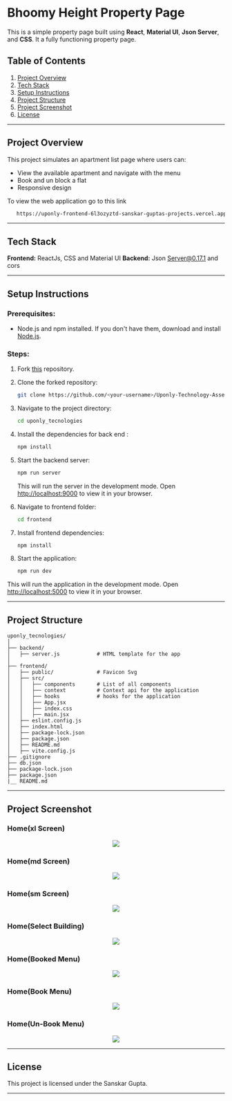 # Bhoomy Height Property Page

This is a simple property page built using **React**, **Material UI**, **Json Server**, and **CSS**. It a fully functioning property page.

## Table of Contents

1. [Project Overview](#project-overview)
2. [Tech Stack](#tech-stack)
3. [Setup Instructions](#setup-instructions)
4. [Project Structure](#project-structure)
5. [Project Screenshot](#project-scrrenshot)
6. [License](#license)

---

## Project Overview

This project simulates an apartment list page where users can:

- View the available apartment and navigate with the menu
- Book and un block a flat
- Responsive design

To view the web application go to this link

```bash
   https://uponly-frontend-6l3ozyztd-sanskar-guptas-projects.vercel.app/
```

---

## Tech Stack

**Frontend:** ReactJs, CSS and Material UI
**Backend:** Json Server@0.17.1 and cors

---

## Setup Instructions

### Prerequisites:

- Node.js and npm installed. If you don't have them, download and install [Node.js](https://nodejs.org/).

### Steps:

1. Fork [this](https://github.com/sanskar1419/Uponly-Technology-Assessment.git) repository.

2. Clone the forked repository:

   ```bash
   git clone https://github.com/<your-username>/Uponly-Technology-Assessment.git
   ```

3. Navigate to the project directory:

   ```bash
   cd uponly_tecnologies
   ```

4. Install the dependencies for back end :

   ```bash
   npm install
   ```

5. Start the backend server:

   ```bash
   npm run server
   ```

   This will run the server in the development mode. Open [http://localhost:9000](http://localhost:9000) to view it in your browser.

6. Navigate to frontend folder:

   ```bash
   cd frontend
   ```

7. Install frontend dependencies:

   ```bash
   npm install
   ```

8. Start the application:
   ```bash
   npm run dev
   ```

This will run the application in the development mode. Open [http://localhost:5000](http://localhost:5000) to view it in your browser.

---

## Project Structure

```plaintext
uponly_tecnologies/
│
├── backend/
│   ├── server.js            # HTML template for the app
│
├── frontend/
│   ├── public/              # Favicon Svg
│   ├── src/
│   │   ├── components       # List of all components
│   │   ├── context          # Context api for the application
│   │   ├── hooks            # hooks for the application
│   │   ├── App.jsx
│   │   ├── index.css
│   │   ├── main.jsx
│   ├── eslint.config.js
│   ├── index.html
│   ├── package-lock.json
│   ├── package.json
│   ├── README.md
│   ├── vite.config.js
├── .gitignore
├── db.json
├── package-lock.json
├── package.json
|__ README.md

```

---

## Project Screenshot

### Home(xl Screen)

<p align="center">
  <img src="https://github.com/sanskar1419/Project_Screenshot/blob/master/5645646/6.png?raw=true" />
</p>

### Home(md Screen)

<p align="center">
  <img src="https://github.com/sanskar1419/Project_Screenshot/blob/master/5645646/5.png?raw=true" />
</p>

### Home(sm Screen)

<p align="center">
  <img src="https://github.com/sanskar1419/Project_Screenshot/blob/master/5645646/7.png?raw=true" />
</p>

### Home(Select Building)

<p align="center">
  <img src="https://github.com/sanskar1419/Project_Screenshot/blob/master/5645646/4.png?raw=true" />
</p>

### Home(Booked Menu)

<p align="center">
  <img src="https://github.com/sanskar1419/Project_Screenshot/blob/master/5645646/3.png?raw=true" />
</p>

### Home(Book Menu)

<p align="center">
  <img src="https://github.com/sanskar1419/Project_Screenshot/blob/master/5645646/2.png?raw=true" />
</p>

### Home(Un-Book Menu)

<p align="center">
  <img src="https://github.com/sanskar1419/Project_Screenshot/blob/master/5645646/Uponly-Technologies.png?raw=true" />
</p>

---

## License

This project is licensed under the Sanskar Gupta.

---
